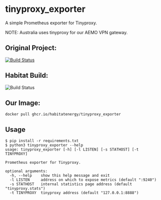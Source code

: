 # tinyproxy_exporter

A simple Prometheus exporter for Tinyproxy.

NOTE: Australia uses tinyproxy for our AEMO VPN gateway.

## Original Project: 
[![Build Status](https://travis-ci.com/igzivkov/tinyproxy_exporter.svg?branch=master)](https://travis-ci.com/igzivkov/tinyproxy_exporter)

## Habitat Build:
![Build Status](https://github.com/HabitatEnergy/tinyproxy_exporter/actions/workflows/docker-publish.yml/badge.svg)

## Our Image:

```
docker pull ghcr.io/habitatenergy/tinyproxy_exporter
```



## Usage

```
$ pip install -r requirements.txt
$ python3 tinyproxy_exporter --help
usage: tinyproxy_exporter [-h] [-l LISTEN] [-s STATHOST] [-t TINYPROXY]

Prometheus exporter for Tinyproxy.

optional arguments:
  -h, --help    show this help message and exit
  -l LISTEN     address on which to expose metrics (default ":9240")
  -s STATHOST   internal statistics page address (default "tinyproxy.stats")
  -t TINYPROXY  tinyproxy address (default "127.0.0.1:8888")
```
